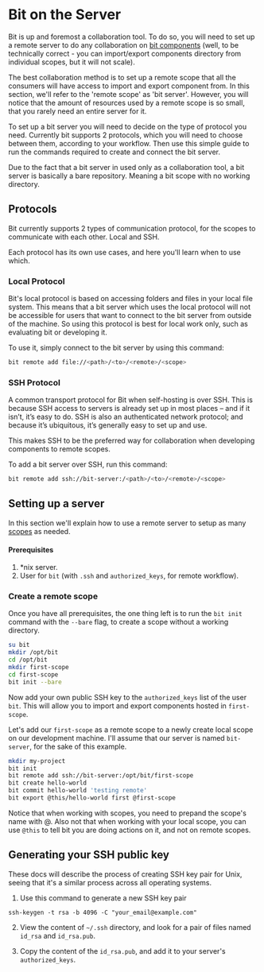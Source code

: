 # Bit on the Server

Bit is up and foremost a collaboration tool. To do so, you will need to set up a remote server to do any collaboration on [bit components](bit-component.md) (well, to be technically correct - you can import/export components directory from individual scopes, but it will not scale).

The best collaboration method is to set up a remote scope that all the consumers will have access to import and export component from. In this section, we'll refer to the 'remote scope' as 'bit server'. However, you will notice that the amount of resources used by a remote scope is so small, that you rarely need an entire server for it.

To set up a bit server you will need to decide on the type of protocol you need. Currently bit supports 2 protocols, which you will need to choose between them, according to your workflow. Then use this simple guide to run the commands required to create and connect the bit server.

Due to the fact that a bit server in used only as a collaboration tool, a bit server is basically a bare repository. Meaning a bit scope with no working directory.

## Protocols

Bit currently supports 2 types of communication protocol, for the scopes to communicate with each other. Local and SSH.

Each protocol has its own use cases, and here you'll learn when to use which. 

### Local Protocol

Bit's local protocol is based on accessing folders and files in your local file system. This means that a bit server which uses the local protocol will not be accessible for users that want to connect to the bit server from outside of the machine. So using this protocol is best for local work only, such as evaluating bit or developing it.

To use it, simply connect to the bit server by using this command:

```sh
bit remote add file://<path>/<to>/<remote>/<scope>
```

### SSH Protocol

A common transport protocol for Bit when self-hosting is over SSH. This is because SSH access to servers is already set up in most places – and if it isn’t, it’s easy to do. SSH is also an authenticated network protocol; and because it’s ubiquitous, it’s generally easy to set up and use.

This makes SSH to be the preferred way for collaboration when developing components to remote scopes.

To add a bit server over SSH, run this command:

```sh
bit remote add ssh://bit-server:/<path>/<to>/<remote>/<scope>
```

## Setting up a server

In this section we'll explain how to use a remote server to setup as many [scopes](bit-scope.md) as needed.

#### Prerequisites

1. *nix server.
2. User for `bit` (with `.ssh` and `authorized_keys`, for remote workflow).

### Create a remote scope

Once you have all prerequisites, the one thing left is to run the `bit init` command with the `--bare` flag, to create a scope without a working directory.

```sh
su bit
mkdir /opt/bit
cd /opt/bit
mkdir first-scope
cd first-scope
bit init --bare
```

Now add your own public SSH key to the `authorized_keys` list of the user `bit`. This will allow you to import and export components hosted in `first-scope`.

Let's add our `first-scope` as a remote scope to a newly create local scope on our development machine. I'll assume that our server is named `bit-server`, for the sake of this example.

```sh
mkdir my-project
bit init
bit remote add ssh://bit-server:/opt/bit/first-scope
bit create hello-world
bit commit hello-world 'testing remote'
bit export @this/hello-world first @first-scope
```

Notice that when working with scopes, you need to prepand the scope's name with @. Also not that when working with your local scope, you can use `@this` to tell bit you are doing actions on it, and not on remote scopes.

## Generating your SSH public key

These docs will describe the process of creating SSH key pair for Unix, seeing that it's a similar process across all operating systems.

1. Use this command to generate a new SSH key pair

  `ssh-keygen -t rsa -b 4096 -C "your_email@example.com"`

2. View the content of `~/.ssh` directory, and look for a pair of files named `id_rsa` and `id_rsa.pub`.

3. Copy the content of the `id_rsa.pub`, and add it to your server's `authorized_keys`.
